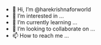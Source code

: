 - 👋 Hi, I’m @harekrishnaforworld
- 👀 I’m interested in ...
- 🌱 I’m currently learning ...
- 💞️ I’m looking to collaborate on ...
- 📫 How to reach me ...

<!---
harekrishnaforworld/harekrishnaforworld is a ✨ special ✨ repository because its `README.md` (this file) appears on your GitHub profile.
You can click the Preview link to take a look at your changes.
--->
